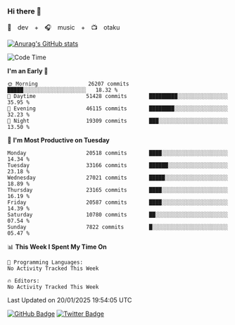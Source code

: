 ### Hi there 👋

🚀　dev　+　🎧　music　+　📺　otaku


[![Anurag's GitHub stats](https://github-readme-stats.vercel.app/api?username=koheitasaka&count_private=true&show_icons=true&theme=monokai)](https://github.com/koheitasaka/github-readme-stats)

<!--START_SECTION:waka-->
![Code Time](http://img.shields.io/badge/Code%20Time-1%2C161%20hrs%2023%20mins-blue)

**I'm an Early 🐤** 

```text
🌞 Morning                26207 commits       █████░░░░░░░░░░░░░░░░░░░░   18.32 % 
🌆 Daytime                51428 commits       █████████░░░░░░░░░░░░░░░░   35.95 % 
🌃 Evening                46115 commits       ████████░░░░░░░░░░░░░░░░░   32.23 % 
🌙 Night                  19309 commits       ███░░░░░░░░░░░░░░░░░░░░░░   13.50 % 
```
📅 **I'm Most Productive on Tuesday** 

```text
Monday                   20518 commits       ████░░░░░░░░░░░░░░░░░░░░░   14.34 % 
Tuesday                  33166 commits       ██████░░░░░░░░░░░░░░░░░░░   23.18 % 
Wednesday                27021 commits       █████░░░░░░░░░░░░░░░░░░░░   18.89 % 
Thursday                 23165 commits       ████░░░░░░░░░░░░░░░░░░░░░   16.19 % 
Friday                   20587 commits       ████░░░░░░░░░░░░░░░░░░░░░   14.39 % 
Saturday                 10780 commits       ██░░░░░░░░░░░░░░░░░░░░░░░   07.54 % 
Sunday                   7822 commits        █░░░░░░░░░░░░░░░░░░░░░░░░   05.47 % 
```


📊 **This Week I Spent My Time On** 

```text
💬 Programming Languages: 
No Activity Tracked This Week

🔥 Editors: 
No Activity Tracked This Week
```


 Last Updated on 20/01/2025 19:54:05 UTC
<!--END_SECTION:waka-->

[![GitHub Badge](https://img.shields.io/badge/GitHub-100000?style=for-the-badge&logo=github&logoColor=white)](https://github.com/koheitasaka)
[![Twitter Badge](https://img.shields.io/badge/Twitter-1DA1F2?style=for-the-badge&logo=twitter&logoColor=white)](https://twitter.com/sleep_asleep_)
